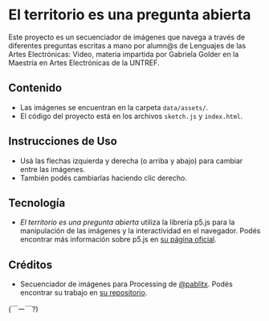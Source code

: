 # El territorio es una pregunta abierta

Este proyecto es un secuenciador de imágenes que navega a través de diferentes preguntas escritas a mano por alumn@s de Lenguajes de las Artes Electrónicas: Video, materia impartida por Gabriela Golder en la Maestría en Artes Electrónicas de la UNTREF. 

## Contenido

- Las imágenes se encuentran en la carpeta `data/assets/`.
- El código del proyecto está en los archivos `sketch.js` y `index.html`.

## Instrucciones de Uso

- Usá las flechas izquierda y derecha (o arriba y abajo) para cambiar entre las imágenes.
- También podés cambiarlas haciendo clic derecho.

## Tecnología

- *El territorio es una pregunta abierta* utiliza la librería p5.js para la manipulación de las imágenes y la interactividad en el navegador. Podés encontrar más información sobre p5.js en [su página oficial](https://p5js.org/).

## Créditos

- Secuenciador de imágenes para Processing de [@pablitx](https://github.com/pLabarta). Podés encontrar su trabajo en [su repositorio](https://github.com/pLabarta/secuenciador).


(￣ー￣?)
